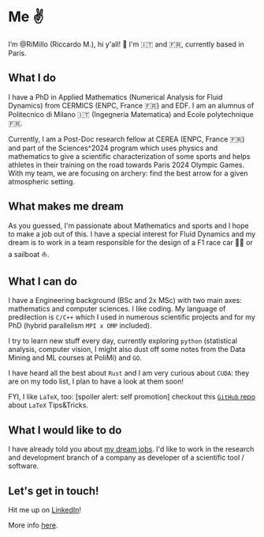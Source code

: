 # Me :v:
I’m @RiMillo (Riccardo M.), hi y'all! :wave: I'm :it: and :fr:, currently based in Paris.

## What I do
I have a PhD in Applied Mathematics (Numerical Analysis for Fluid Dynamics) from CERMICS (ENPC, France :fr:) and EDF. I am an alumnus of Politecnico di Milano :it: (Ingegneria Matematica) and Ecole polytechnique :fr:.

Currently, I am a Post-Doc research fellow at CEREA (ENPC, France :fr:) and part of the Sciences^2024 program which uses physics and mathematics to give a scientific characterization of some sports and helps athletes in their training on the road towards Paris 2024 Olympic Games. With my team, we are focusing on archery: find the best arrow for a given atmospheric setting.

## What makes me dream
As you guessed, I'm passionate about Mathematics and sports and I hope to make a job out of this. I have a special interest for Fluid Dynamics and my dream is to work in a team responsible for the design of a F1 race car :red_car::checkered_flag: or a sailboat :sailboat:.

## What I can do
I have a Engineering background (BSc and 2x MSc) with two main axes: mathematics and computer sciences. I like coding. My language of predilection is `C/C++` which I used in numerous scientific projects and for my PhD (hybrid parallelism `MPI x OMP` included).

I try to learn new stuff every day, currently exploring `python` (statistical analysis, computer vision, I might also dust off some notes from the Data Mining and ML courses at PoliMi) and `GO`.

I have heard all the best about `Rust` and I am very curious about `CUDA`: they are on my todo list, I plan to have a look at them soon!

FYI, I like `LaTeX`, too: [spoiler alert: self promotion] checkout this [`GitHub` repo](https://github.com/RiMillo/LaTeX_tips) about `LaTeX` Tips&Tricks.

## What I would like to do
I have already told you about [my dream jobs](#what_makes_me_dream). I'd like to work in the research and development branch of a company as developer of a scientific tool / software.

## Let's get in touch!
Hit me up on [LinkedIn](https://www.linkedin.com/in/milanir/)!

More info [here](https://rimillo.github.io/CV/).
